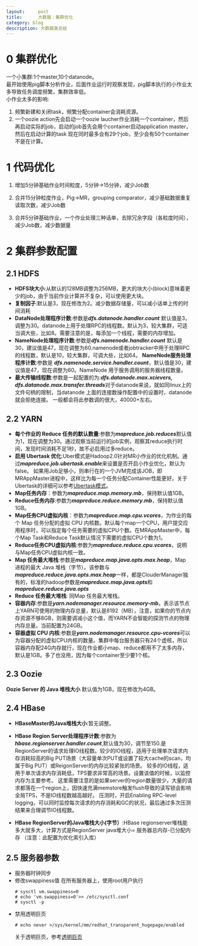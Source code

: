 ```yaml
---
layout:     post
title:      大数据：集群优化
category: blog
description: 大数据类总结
---
```

# 0 集群优化
  一个小集群:1个master,10个datanode。    
  最开始使用pig脚本分析作业，后面作业运行时观察发现，pig脚本执行的小作业太多导致任务调度频繁，集群效率低。    
  小作业太多的影响:    
  1. 频繁新建和关闭task，频繁分配container会消耗资源。
  2. 一个oozie action先会启动一个oozie laucher作业消耗一个container，然后再启动实际的job，启动的job首先会用个container启动application master，然后在启动计算的task
现在同时最多会有29个job，至少会有50个container不是在计算。

# 1 代码优化
1. 增加5分钟基础作业时间粒度，5分钟->15分钟，减少Job数

2. 合并15分钟粒度作业，Pig->MR，grouping comparator，减少基础数据重复读取次数，减少Job数
3. 合并5分钟基础作业，一个作业处理三种话单，去除冗余字段（各粒度时间），减少Job数，减少数据量
    
# 2 集群参数配置
## 2.1 HDFS 
   + **HDFS块大小**:从默认的128MB调整为256MB，更大的块大小(block)意味着更少的job，由于当前作业计算并不复杂，可以使用更大块。
   + **复制因子**:默认是3，现在修改为2。减少数据存储量，可以减小话单上传的时间消耗
   + **DataNode处理程序计数**:参数是***dfs.datanode.handler.count*** 默认值是3，调整为30。datanode上用于处理RPC的线程数。默认为3，较大集群，可适当调大些，比如8。需要注意的是，每添加一个线程，需要的内存增加。
   + **NameNode处理程序计数**:参数是***dfs.namenode.handler.count*** 默认是30，建议值是47，现在调整为60.namenode或者jobtracker中用于处理RPC的线程数，默认是10，较大集群，可调大些，比如64。
   **NameNode服务处理程序计数**:参数是 ***dfs.namenode.service.handler.count***，默认值是30，建议值是47，现在调整为60。NameNode 用于服务调用的服务器线程数量。
   + **最大传输线程数**:参数是一起配置的为:***dfs.datanode.max.xcievers, dfs.datanode.max.transfer.threads***对于datanode来说，就如同linux上的文件句柄的限制，当datanode 上面的连接数操作配置中的设置时，datanode就会拒绝连接。
  一般都会将此参数调的很大，40000+左右。

## 2.2 YARN    
  + **每个作业的 Reduce 任务的默认数量**:参数为***mapreduce.job.reduces***默认值为1，现在调整为30。通过观察当前运行的job实例，观察其reduce执行时间，发现时间消耗不足1秒，故不必启用过多reduce。
  + **启用 Ubertask 优化**:Uber模式是Hadoop2.0针对MR小作业的优化机制。通过***mapreduce.job.ubertask.enable***来设置是否开启小作业优化，默认为false。
如果用Job足够小，则串行在的一个JVM完成该JOB，即MRAppMaster进程中，这样比为每一个任务分配Container性能更好。关于Ubertask的详细可以参考[Ubertask模式](http://qianshangding.iteye.com/blog/2259421)。
  + **Map任务内存**：参数为***mapreduce.map.memory.mb***，保持默认值1GB。
  + **Reduce任务内存**:参数为***mapreduce.reduce.memory.mb***，保持默认值1GB。
  + **Map任务CPU虚拟内核**：参数为***mapreduce.map.cpu.vcores***，为作业的每个 Map 任务分配的虚拟 CPU 内核数。默认每个map一个CPU，用户提交应用程序时，可以指定每个任务需要的虚拟CPU个数。在MRAppMaster中，每个Map Task和Reduce Task默认情况下需要的虚拟CPU个数为1。    
  + **Reduce任务CPU虚拟内核**:参数为***mapreduce.reduce.cpu.vcores***，说明 与Map任务CPU虚拟内核一致。
  + **Map 任务最大堆栈**:参数是***mapreduce.map.java.opts.max.heap***，Map 进程的最大 Java 堆栈（字节）。该参数与***mapreduce.reduce.java.opts.max.heap***一样，都是ClouderManager独有的，标准的hadoop参数是***mapreduce.map.java.opts***和***mapreduce.reduce.java.opts***
  + **Reduce 任务最大堆栈**: 同Map 任务最大堆栈。
  + **容器内存**:参数是***yarn.nodemanager.resource.memory-mb***。表示该节点上YARN可使用的物理内存总量，默认是8192（MB），注意，如果你的节点内存资源不够8GB，则需要调减小这个值，而YARN不会智能的探测节点的物理内存总量。当前配置为24GB。
  + **容器虚拟 CPU 内核**:参数是***yarn.nodemanager.resource.cpu-vcores***可以为容器分配的虚拟CPU内核的数量。集群中每台服务器只有24个虚核，所以容器内存配24G内存就行，现在作业都小map、reduce都用不了太多内存，默认是1GB。多了也没用，因为每个container至少要1个核。
 
## 2.3 Oozie
  **Oozie Server 的 Java 堆栈大小**
    默认值为1GB，现在修改为4GB。
## 2.4 HBase
  + **HBaseMaster的Java堆栈大小**:暂无调整。

  + **HBase Region Server处理程序计数**:参数为***hbase.regionserver.handler.count***,默认值为30，调节至150.是RegionServer的请求处理IO线程数。较少的IO线程，适用于处理单次请求内存消耗较高的Big PUT场景（大容量单次PUT或设置了较大cache的scan，均属于Big PUT）或ReigonServer的内存比较紧张的场景。
较多的IO线程，适用于单次请求内存消耗低，TPS要求非常高的场景。设置该值的时候，以监控内存为主要参考。
这里需要注意的是如果server的region数量很少，大量的请求都落在一个region上，因快速充满memstore触发flush导致的读写锁会影响全局TPS，不是IO线程数越高越好。
压测时，开启Enabling RPC-level logging，可以同时监控每次请求的内存消耗和GC的状况，最后通过多次压测结果来合理调节IO线程数。
  
  + **HBase RegionServer的Java堆栈大小(字节）**:HBase regionserver堆栈能多大就多大，计算方式是RegionServer java堆大小= 服务器总内存-已分配内存 （注意：此配置为优化索引入库）

## 2.5 服务器参数
  
 + 服务器时钟同步
 + 修改swappiness值
    在所有服务器上，使用root用户执行    
    ```
    # sysctl vm.swappiness=0
    # echo 'vm.swappiness=0'>> /etc/sysctl.conf
    # sysctl -p
    ```
 + 禁用透明巨页    
    ``` 
    # echo never >/sys/kernel/mm/redhat_transparent_hugepage/enabled
    ```
    关于透明巨页，参考[透明巨页](http://blog.chinaunix.net/uid-26489617-id-3205109.html)
